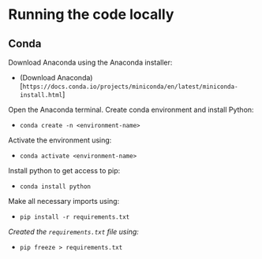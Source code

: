 # Running the code locally

## Conda

Download Anaconda using the Anaconda installer:

- (Download Anaconda)[`https://docs.conda.io/projects/miniconda/en/latest/miniconda-install.html`]

Open the Anaconda terminal.
Create conda environment and install Python:

- `conda create -n <environment-name>`

Activate the environment using:

- `conda activate <environment-name>`

Install python to get access to pip:

- `conda install python`

Make all necessary imports using:

- `pip install -r requirements.txt`

*Created the `requirements.txt` file using:*

- `pip freeze > requirements.txt`
